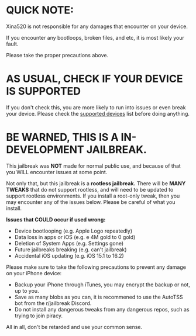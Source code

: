 # QUICK NOTE:
Xina520 is not responsible for any damages that encounter on your device.

If you encounter any bootloops, broken files, and etc, it is most likely your fault.

Please take the proper precautions above.

# AS USUAL, CHECK IF YOUR DEVICE IS SUPPORTED
If you don't check this, you are more likely to run into issues or even break your device.
Please check the [supported devices](https://github.com/NotDarkn/XinaA15/blob/main/SUPPORTED.md) list before doing anything.

# BE WARNED, THIS IS A IN-DEVELOPMENT JAILBREAK.

This jailbreak was **NOT** made for normal public use, and because of that you WILL encounter issues at some point.

Not only that, but this jailbreak is a **rootless jailbreak.** There will be **MANY TWEAKS** that do not support rootless, and will need to be updated to support rootless environments. If you install a root-only tweak, then you may encounter any of the issues below. Please be careful of what you install.

**Issues that COULD occur if used wrong:**
- Device bootlooping (e.g. Apple Logo repeatedly)
- Data loss in apps or iOS (e.g. e 4M gold to 0 gold)
- Deletion of System Apps (e.g. Settings gone)
- Future jailbreaks breaking (e.g. can't jailbreak)
- Accidental iOS updating (e.g. iOS 15.1 to 16.2)

Please make sure to take the following precautions to prevent any damage on your iPhone device:
- Backup your iPhone through iTunes, you may encrypt the backup or not, up to you.
- Save as many blobs as you can, it is recommened to use the AutoTSS bot from the r/jailbreak Discord.
- Do not install any dangerous tweaks from any dangerous repos, such as trying to join piracy.

All in all, don't be retarded and use your common sense.
